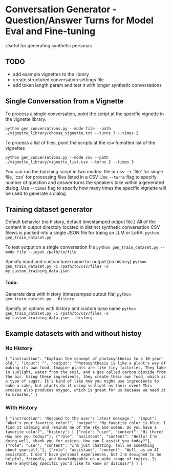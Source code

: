 # Conversation Generator - Question/Answer Turns for Model Eval and Fine-tuning

Useful for generating synthetic personas

## TODO 
+ add example vignettes to the library
+ create structured conversation settings file
+ add token length param and test it with longer synthetic conversations

## Single Conversation from a Vignette 
To process a single conversation, point the script at the specific vignette in the vignette library. 

`python gen_conversations.py --mode file --path ./vignette_library/choose_vignette.txt --turns 7 --times 2`

To process a list of files, point the scripts at the csv fomatted list of the vignettes

`python gen_conversations.py --mode csv --path ./vignette_library/vignette_list.csv --turns 2 --times 3`

You can run the batching script in two modes: file or csv --> 'file' for single file, 'csv' for processing files listed in a CSV
Use `--turns` flag to specify number of question and answer turns the speakers take within a generated dialog.
Use `--times` flag to specify how many times the specific vignette will be used to generate a dialog 


## Training dataset generator

Default behavior (no history, default timestamped output file.) All of the content in *output* directory located in distinct synthetic conversation CSV filews is packed into a single JSON file for traing an LLM or LoRA.
`python gen_train_dataset.py`

To test output on a single conversation file
`python gen_train_dataset.py --mode file --input /path/to/file`

Specify input and custom base name for output (no history)
`python gen_train_dataset.py -i /path/to/csv/files -o my_custom_training_data.json`

#### Todo:
Generate data with history (timestamped output file)
`python gen_train_dataset.py --history`

Specify all options with history and custom base name
`python gen_train_dataset.py -i /path/to/csv/files -o my_custom_training_data.json --history`

## Example datasets with and without histoy 

### No History
`{
  "instruction": "Explain the concept of photosynthesis to a 10-year-old.",
  "input": "",
  "output": "Photosynthesis is like a plant's way of making its own food. Imagine plants are like tiny factories. They take in sunlight, water from the soil, and a gas called carbon dioxide from the air. Using these ingredients, they create their own food, which is a type of sugar. It's kind of like how you might use ingredients to bake a cake, but plants do it using sunlight as their oven! This process also produces oxygen, which is great for us because we need it to breathe."
}`

### With History
`{
  "instruction": "Respond to the user's latest message.",
  "input": "What's your favorite color?",
  "output": "My favorite color is blue. I find it calming and reminds me of the sky and ocean. Do you have a favorite color?",
  "history": [
    {"role": "user", "content": "Hi there! How are you today?"},
    {"role": "assistant", "content": "Hello! I'm doing well, thank you for asking. How can I assist you today?"},
    {"role": "user", "content": "I'm just chatting. Tell me something about yourself."},
    {"role": "assistant", "content": "Well, as an AI assistant, I don't have personal experiences, but I'm designed to be helpful, friendly, and knowledgeable on a wide range of topics. Is there anything specific you'd like to know or discuss?"}
  ]
}
`